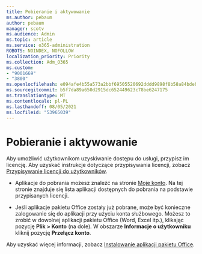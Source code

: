 ```yaml
---
title: Pobieranie i aktywowanie
ms.author: pebaum
author: pebaum
manager: scotv
ms.audience: Admin
ms.topic: article
ms.service: o365-administration
ROBOTS: NOINDEX, NOFOLLOW
localization_priority: Priority
ms.collection: Adm_O365
ms.custom:
- "9001669"
- "3800"
ms.openlocfilehash: e094afe4b55a573a2bbf69505520692dddd9898f8b58a84bdebc61311c19c875
ms.sourcegitcommit: b5f7da89a650d2915dc652449623c78be6247175
ms.translationtype: MT
ms.contentlocale: pl-PL
ms.lasthandoff: 08/05/2021
ms.locfileid: "53965039"
---
```

# <a name="download-and-activate"></a>Pobieranie i aktywowanie

Aby umożliwić użytkownikom uzyskiwanie dostępu do usługi, przypisz im licencję. Aby uzyskać instrukcje dotyczące przypisywania licencji, zobacz [Przypisywanie licencji do użytkowników](https://docs.microsoft.com/microsoft-365/admin/manage/assign-licenses-to-users).

- Aplikacje do pobrania możesz znaleźć na stronie [Moje konto](https://portal.office.com/account/#installs). Na tej stronie znajduje się lista aplikacji dostępnych do pobrania na podstawie przypisanych licencji. 

- Jeśli aplikacje pakietu Office zostały już pobrane, może być konieczne zalogowanie się do aplikacji przy użyciu konta służbowego. Możesz to zrobić w dowolnej aplikacji pakietu Office (Word, Excel itp.), klikając pozycję **Plik > Konto** (na dole). W obszarze **Informacje o użytkowniku** kliknij pozycję **Przełącz konto**.

Aby uzyskać więcej informacji, zobacz [Instalowanie aplikacji pakietu Office](https://docs.microsoft.com/microsoft-365/admin/setup/install-applications).
